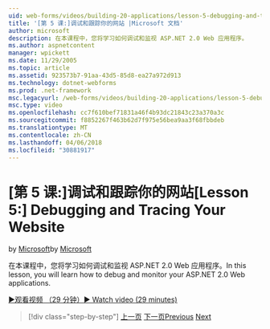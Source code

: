 ```yaml
---
uid: web-forms/videos/building-20-applications/lesson-5-debugging-and-tracing-your-website
title: '[第 5 课:]调试和跟踪你的网站 |Microsoft 文档'
author: microsoft
description: 在本课程中，您将学习如何调试和监视 ASP.NET 2.0 Web 应用程序。
ms.author: aspnetcontent
manager: wpickett
ms.date: 11/29/2005
ms.topic: article
ms.assetid: 923573b7-91aa-43d5-85d8-ea27a972d913
ms.technology: dotnet-webforms
ms.prod: .net-framework
msc.legacyurl: /web-forms/videos/building-20-applications/lesson-5-debugging-and-tracing-your-website
msc.type: video
ms.openlocfilehash: cc7f610bef71831a46f4b93dc21843c23a370a3c
ms.sourcegitcommit: f8852267f463b62d7f975e56bea9aa3f68fbbdeb
ms.translationtype: MT
ms.contentlocale: zh-CN
ms.lasthandoff: 04/06/2018
ms.locfileid: "30881917"
---
```

<a name="lesson-5-debugging-and-tracing-your-website"></a><span data-ttu-id="a31f5-103">[第 5 课:]调试和跟踪你的网站</span><span class="sxs-lookup"><span data-stu-id="a31f5-103">[Lesson 5:] Debugging and Tracing Your Website</span></span>
====================
<span data-ttu-id="a31f5-104">by [Microsoft](https://github.com/microsoft)</span><span class="sxs-lookup"><span data-stu-id="a31f5-104">by [Microsoft](https://github.com/microsoft)</span></span>

<span data-ttu-id="a31f5-105">在本课程中，您将学习如何调试和监视 ASP.NET 2.0 Web 应用程序。</span><span class="sxs-lookup"><span data-stu-id="a31f5-105">In this lesson, you will learn how to debug and monitor your ASP.NET 2.0 Web applications.</span></span>

[<span data-ttu-id="a31f5-106">&#9654;观看视频 （29 分钟）</span><span class="sxs-lookup"><span data-stu-id="a31f5-106">&#9654; Watch video (29 minutes)</span></span>](https://channel9.msdn.com/Blogs/ASP-NET-Site-Videos/lesson-5-debugging-and-tracing-your-website)

> [!div class="step-by-step"]
> <span data-ttu-id="a31f5-107">[上一页](lesson-4-understanding-web-application-state.md)
> [下一页](lesson-6-working-with-stylesheets-and-master-pages.md)</span><span class="sxs-lookup"><span data-stu-id="a31f5-107">[Previous](lesson-4-understanding-web-application-state.md)
[Next](lesson-6-working-with-stylesheets-and-master-pages.md)</span></span>
